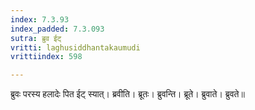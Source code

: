 ```yaml
---
index: 7.3.93
index_padded: 7.3.093
sutra: ब्रुव ईट्
vritti: laghusiddhantakaumudi
vrittiindex: 598

---
```

ब्रुवः परस्य हलादेः पित ईट् स्यात्। ब्रवीति। ब्रूतः। ब्रुवन्ति। ब्रूते। ब्रुवाते। ब्रुवते॥
